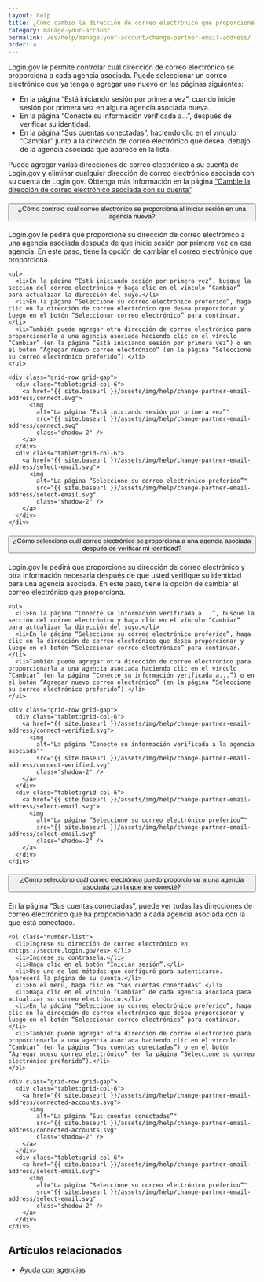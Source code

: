 ```yaml
---
layout: help
title: ¿Cómo cambio la dirección de correo electrónico que proporcioné a una agencia asociada?
category: manage-your-account
permalink: /es/help/manage-your-account/change-partner-email-address/
order: 4
---
```


Login.gov le permite controlar cuál dirección de correo electrónico se proporciona a cada agencia asociada. Puede seleccionar un correo electrónico que ya tenga o agregar uno nuevo en las páginas siguientes:

- En la página “Está iniciando sesión por primera vez”, cuando inicie sesión por primera vez en alguna agencia asociada nueva.
- En la página “Conecte su información verificada a...”, después de verificar su identidad.
- En la página “Sus cuentas conectadas”, haciendo clic en el vínculo “Cambiar” junto a la dirección de correo electrónico que desea, debajo de la agencia asociada que aparece en la lista.

Puede agregar varias direcciones de correo electrónico a su cuenta de Login.gov y eliminar cualquier dirección de correo electrónico asociada con su cuenta de Login.gov. Obtenga más información en la página [“Cambie la dirección de correo electrónico asociada con su cuenta”](/es/help/manage-your-account/change-your-email-address/).

<div class="usa-accordion usa-accordion--bordered margin-y-4">
  <h4 class="usa-accordion__heading">
    <button
      type="button"
      class="usa-accordion__button"
      aria-expanded="true"
      aria-controls="b-a1"
    >
      ¿Cómo controlo cuál correo electrónico se proporciona al iniciar sesión en una agencia nueva?
    </button>
  </h4>
  <div id="b-a1" class="usa-accordion__content usa-prose">
    <p>Login.gov le pedirá que proporcione su dirección de correo electrónico a una agencia asociada después de que inicie sesión por primera vez en esa agencia. En este paso, tiene la opción de cambiar el correo electrónico que proporciona.</p>

    <ul>
      <li>En la página “Está iniciando sesión por primera vez”, busque la sección del correo electrónico y haga clic en el vínculo “Cambiar” para actualizar la dirección del suyo.</li>
      <li>En la página “Seleccione su correo electrónico preferido”, haga clic en la dirección de correo electrónico que desea proporcionar y luego en el botón “Seleccionar correo electrónico” para continuar.</li>
      <li>También puede agregar otra dirección de correo electrónico para proporcionarla a una agencia asociada haciendo clic en el vínculo “Cambiar” (en la página “Está iniciando sesión por primera vez”) o en el botón “Agregar nuevo correo electrónico” (en la página “Seleccione su correo electrónico preferido”).</li>
    </ul>

    <div class="grid-row grid-gap">
      <div class="tablet:grid-col-6">
        <a href="{{ site.baseurl }}/assets/img/help/change-partner-email-address/connect.svg">
          <img
            alt="La página “Está iniciando sesión por primera vez”"
            src="{{ site.baseurl }}/assets/img/help/change-partner-email-address/connect.svg"
            class="shadow-2" />
        </a>
      </div>
      <div class="tablet:grid-col-6">
        <a href="{{ site.baseurl }}/assets/img/help/change-partner-email-address/select-email.svg">
          <img
            alt="La página “Seleccione su correo electrónico preferido”"
            src="{{ site.baseurl }}/assets/img/help/change-partner-email-address/select-email.svg"
            class="shadow-2" />
        </a>
      </div>
    </div>    
  </div>
</div>

<div class="usa-accordion usa-accordion--bordered margin-y-4">
  <h4 class="usa-accordion__heading">
    <button
      type="button"
      class="usa-accordion__button"
      aria-expanded="true"
      aria-controls="b-a2"
    >
      ¿Cómo selecciono cuál correo electrónico se proporciona a una agencia asociada después de verificar mi identidad?
    </button>
  </h4>
  <div id="b-a2" class="usa-accordion__content usa-prose">
    <p>Login.gov le pedirá que proporcione su dirección de correo electrónico y otra información necesaria después de que usted verifique su identidad para una agencia asociada. En este paso, tiene la opción de cambiar el correo electrónico que proporciona.</p>

    <ul>
      <li>En la página “Conecte su información verificada a...”, busque la sección del correo electrónico y haga clic en el vínculo “Cambiar” para actualizar la dirección del suyo.</li>
      <li>En la página “Seleccione su correo electrónico preferido”, haga clic en la dirección de correo electrónico que desea proporcionar y luego en el botón “Seleccionar correo electrónico” para continuar.</li>
      <li>También puede agregar otra dirección de correo electrónico para proporcionarla a una agencia asociada haciendo clic en el vínculo “Cambiar” (en la página “Conecte su información verificada a...”) o en el botón “Agregar nuevo correo electrónico” (en la página “Seleccione su correo electrónico preferido”).</li>
    </ul>

    <div class="grid-row grid-gap">
      <div class="tablet:grid-col-6">
        <a href="{{ site.baseurl }}/assets/img/help/change-partner-email-address/connect-verified.svg">
          <img
            alt="La página “Conecte su información verificada a la agencia asociada”"
            src="{{ site.baseurl }}/assets/img/help/change-partner-email-address/connect-verified.svg"
            class="shadow-2" />
        </a>
      </div>
      <div class="tablet:grid-col-6">
        <a href="{{ site.baseurl }}/assets/img/help/change-partner-email-address/select-email.svg">
          <img
            alt="La página “Seleccione su correo electrónico preferido”"
            src="{{ site.baseurl }}/assets/img/help/change-partner-email-address/select-email.svg"
            class="shadow-2" />
        </a>
      </div>
    </div>   
  </div>
</div>

<div class="usa-accordion usa-accordion--bordered margin-y-4">
  <h4 class="usa-accordion__heading">
    <button
      type="button"
      class="usa-accordion__button"
      aria-expanded="true"
      aria-controls="b-a3"
    >
      ¿Cómo selecciono cuál correo electrónico puedo proporcionar a una agencia asociada con la que me conecté?
    </button>
  </h4>
  <div id="b-a3" class="usa-accordion__content usa-prose">
    <p>En la página “Sus cuentas conectadas”, puede ver todas las direcciones de correo electrónico que ha proporcionado a cada agencia asociada con la que está conectado.</p>

    <ol class="number-list">
      <li>Ingrese su dirección de correo electrónico en <https://secure.login.gov/es>.</li>
      <li>Ingrese su contraseña.</li>
      <li>Haga clic en el botón “Iniciar sesión”.</li>
      <li>Use uno de los métodos que configuró para autenticarse. Aparecerá la página de su cuenta.</li>
      <li>En el menú, haga clic en “Sus cuentas conectadas”.</li>
      <li>Haga clic en el vínculo “Cambiar” de cada agencia asociada para actualizar su correo electrónico.</li>
      <li>En la página “Seleccione su correo electrónico preferido”, haga clic en la dirección de correo electrónico que desea proporcionar y luego en el botón “Seleccionar correo electrónico” para continuar.</li>
      <li>También puede agregar otra dirección de correo electrónico para proporcionarla a una agencia asociada haciendo clic en el vínculo “Cambiar” (en la página “Sus cuentas conectadas”) o en el botón “Agregar nuevo correo electrónico” (en la página “Seleccione su correo electrónico preferido”).</li>
    </ol>

    <div class="grid-row grid-gap">
      <div class="tablet:grid-col-6">
        <a href="{{ site.baseurl }}/assets/img/help/change-partner-email-address/connected-accounts.svg">
          <img
            alt="La página “Sus cuentas conectadas”"
            src="{{ site.baseurl }}/assets/img/help/change-partner-email-address/connected-accounts.svg"
            class="shadow-2" />
        </a>
      </div>
      <div class="tablet:grid-col-6">
        <a href="{{ site.baseurl }}/assets/img/help/change-partner-email-address/select-email.svg">
          <img
            alt="La página “Seleccione su correo electrónico preferido”"
            src="{{ site.baseurl }}/assets/img/help/change-partner-email-address/select-email.svg"
            class="shadow-2" />
        </a>
      </div>
    </div>   
  </div>
</div>

## Artículos relacionados

* [Ayuda con agencias](#)
